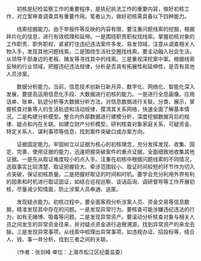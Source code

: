 　　初核是纪检监察工作的重要程序，是执纪执法工作的重要内容，做好初核工作，对立案审查调查具有重要作用。笔者认为，做好初核需具备以下四种能力。

　　线索挖掘能力。由于举报件等反映的内容有限，要注重问题线索的挖掘，根据碎片化的信息，进行有效梳理和延伸。一是围绕职责职权找线索。掌握初核对象的工作职责、职务职权，紧紧盯住违纪违法案件多发、易发领域，注意从调查相关人物入手，发现其他问题线索。二是围绕生活社交圈找线索。要主动融入社会生活，从领导干部身边的老板、赌友等寻找其中的线索。三是重视深挖案中案。根据线索反映的行业领域，把握违纪违法规律，分析是否具有拓展性和延伸性，是否有其他人员涉案。

　　数据分析能力。当前，信息技术创新日新月异，数字化、网络化、智能化深入发展，要提高运用信息化手段、大数据进行初核的能力。一是进行全息画像。应用话单、账单、轨迹分析等大数据分析方法，对信息数据进行关联、分类、展示，掌握核查对象等人的生活轨迹和活动规律，摸清其关系网络，快速全面了解基本情况。二是构建分析模型。整合内外部数据进行建模分析，深度挖掘数据背后的规律、疑点和内在关联。如建立财产分析模型，研判核查对象家庭关系、可疑资金、特定关系人、谋利事项等信息，找到案件突破口或办案方向。

　　证据固定能力。牢固树立以证据为核心的初核理念，充分发挥发现、收集、固定、完善、使用证据的能力，迅速把握突破案件的重点证据，全面细致地收集其他证据。一是先从取证难度较小的点入手。注重在初核中根据问题线索的不同情况，选取事实比较清楚、取证把握较大、牵涉范围较小、取证时间较短的环节作为切入点突破，保证初核质量。二是把握好取证的时间和时机。要学会充分利用外界有利的因素和时机进行取证固证，如结合巡视巡察、谈话函询、调研督导等工作开展初核，尽量减少知情面，防止涉案人员串通、逃匿。

　　发现疑点能力。初核过程中，要全面客观分析涉案人员、资金交易等信息数据，精准发现其中存在的问题。一是发现异常行为。要核查可能涉嫌违纪违法的行为，如有无赌博、吸毒等问题。二是发现异常资产。要滚动分析核查对象与相关人员之间发生的异常资金往来，并对疑点资金进行追根溯源，找到异常资产的来龙去脉。三是发现异常事项。从线索中梳理出异常事项，如违规办证、招投标等，结合人、钱、事一并分析，找到三者之间的关联。

　　（作者：张剑峰 单位：上海市松江区纪委监委）